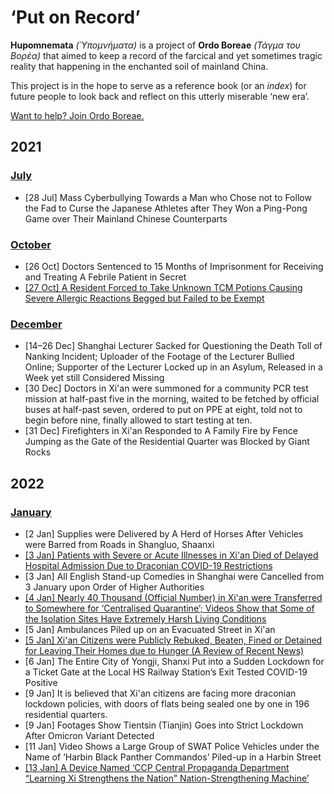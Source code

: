 # ‘Put on Record’

**Hupomnemata** _(Ὑπομνήματα)_ is a project of **Ordo Boreae** _(Τάγμα του Βορέα)_ that aimed to keep a record of the farcical and yet sometimes tragic reality that happening in the enchanted soil of mainland China.

This project is in the hope to serve as a reference book (or an *index*) for future people to look back and reflect on this utterly miserable ‘new era’.

[Want to help? Join Ordo Boreae.](JOINUS.md)

## 2021

### [July](https://github.com/Ordo-Boreae/hupomnemata/blob/main/2021-07.md)
- \[28 Jul\] Mass Cyberbullying Towards a Man who Chose not to Follow the Fad to Curse the Japanese Athletes after They Won a Ping-Pong Game over Their Mainland Chinese Counterparts

### [October](https://github.com/Ordo-Boreae/hupomnemata/blob/main/2021-10.md)
- \[26 Oct\] Doctors Sentenced to 15 Months of Imprisonment for Receiving and Treating A Febrile Patient in Secret
- [\[27 Oct\] A Resident Forced to Take Unknown TCM Potions Causing Severe Allergic Reactions Begged but Failed to be Exempt](https://github.com/Ordo-Boreae/hupomnemata/blob/main/2021-10.md#27-oct-a-resident-forced-to-take-unknown-tcm-potions-causing-severe-allergic-reactions-begged-but-failed-to-be-exempt)

### [December](https://github.com/Ordo-Boreae/hupomnemata/blob/main/2021-12.md)
- \[14–26 Dec\] Shanghai Lecturer Sacked for Questioning the Death Toll of Nanking Incident; Uploader of the Footage of the Lecturer Bullied Online; Supporter of the Lecturer Locked up in an Asylum, Released in a Week yet still Considered Missing
- \[30 Dec\] Doctors in Xi'an were summoned for a community PCR test mission at half-past five in the morning, waited to be fetched by official buses at half-past seven, ordered to put on PPE at eight, told not to begin before nine, finally allowed to start testing at ten.
- \[31 Dec\] Firefighters in Xi'an Responded to A Family Fire by Fence Jumping as the Gate of the Residential Quarter was Blocked by Giant Rocks

## 2022

### [January](https://github.com/Ordo-Boreae/hupomnemata/blob/main/2022-01.md)
- \[2 Jan\] Supplies were Delivered by A Herd of Horses After Vehicles were Barred from Roads in Shangluo, Shaanxi
- [\[3 Jan\] Patients with Severe or Acute Illnesses in Xi'an Died of Delayed Hospital Admission Due to Draconian COVID-19 Restrictions](https://github.com/Ordo-Boreae/hupomnemata/blob/main/2022-01.md#3-jan-patients-with-severe-or-acute-illnesses-in-xian-died-of-delayed-hospital-admission-due-to-draconian-covid-19-restrictions)
- \[3 Jan\] All English Stand-up Comedies in Shanghai were Cancelled from 3 January upon Order of Higher Authorities
- [\[4 Jan\] Nearly 40 Thousand (Official Number) in Xi'an were Transferred to Somewhere for ‘Centralised Quarantine’; Videos Show that Some of the Isolation Sites Have Extremely Harsh Living Conditions](https://github.com/Ordo-Boreae/hupomnemata/blob/main/2022-01.md#4-jan-nearly-40-thousand-official-number-in-xian-were-transferred-to-somewhere-for-centralised-quarantine-videos-show-that-some-of-the-isolation-sites-have-extremely-harsh-living-conditions)
- \[5 Jan\] Ambulances Piled up on an Evacuated Street in Xi'an
- [\[5 Jan\] Xi'an Citizens were Publicly Rebuked, Beaten, Fined or Detained for Leaving Their Homes due to Hunger (A Review of Recent News)](https://github.com/Ordo-Boreae/hupomnemata/blob/main/2022-01.md#5-jan-xian-citizens-were-publicly-rebuked-beaten-fined-or-detained-for-leaving-their-homes-due-to-hunger-a-review-of-recent-news)
- \[6 Jan\] The Entire City of Yongji, Shanxi Put into a Sudden Lockdown for a Ticket Gate at the Local HS Railway Station’s Exit Tested COVID-19 Positive
- \[9 Jan\] It is believed that Xi'an citizens are facing more draconian lockdown policies, with doors of flats being sealed one by one in 196 residential quarters.
- \[9 Jan\] Footages Show Tientsin (Tianjin) Goes into Strict Lockdown After Omicron Variant Detected
- \[11 Jan\] Video Shows a Large Group of SWAT Police Vehicles under the Name of ‘Harbin Black Panther Commandos’ Piled-up in a Harbin Street
- [\[13 Jan\] A Device Named ‘CCP Central Propaganda Department “Learning Xi Strengthens the Nation” Nation-Strengthening Machine’](https://github.com/Ordo-Boreae/hupomnemata/blob/main/_images/2022-01/20220113GMT121312.jpg)
